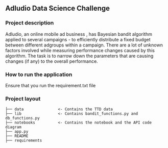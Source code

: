 ## Adludio Data Science Challenge

### Project description
Adludio, an online mobile ad business , has Bayesian bandit algorithm applied to several campaigns  - to efficiently distribute 
a fixed budget between different adgroups within a campaign. There are a lot of unknown 
factors involved while measuring performance changes caused by this algorithm. The task is 
to narrow down the parameters that are causing changes (if any) to the overall performance.

### How to run the application
Ensure that you run the requirement.txt file

### Project layout

    ├── data               <- Contains the TTD data
    ├── lib                <- Contains bandit_functions.py and db_functions.py
    ├── notebooks          <- Contains the notebook and the API code diagram
    ├── app.py
    ├── README	 	 
    ├── requirements
